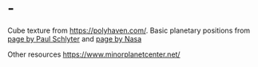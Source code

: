 # -

Cube texture from https://polyhaven.com/.
Basic planetary positions from [page by Paul Schlyter](http://www.stjarnhimlen.se/comp/ppcomp.html) and [page by Nasa](https://ssd.jpl.nasa.gov/planets/approx_pos.html)

Other resources
https://www.minorplanetcenter.net/